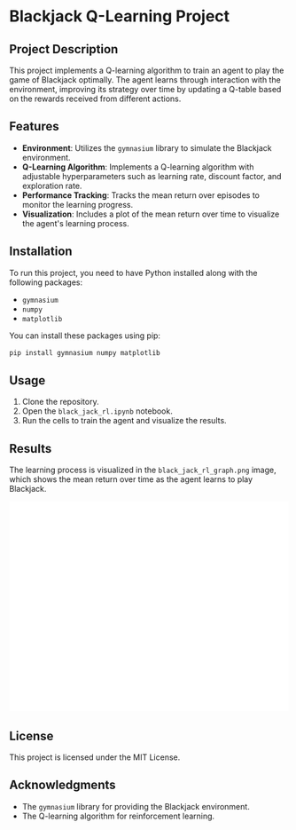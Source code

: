 # Blackjack Q-Learning Project

## Project Description

This project implements a Q-learning algorithm to train an agent to play the game of Blackjack optimally. The agent learns through interaction with the environment, improving its strategy over time by updating a Q-table based on the rewards received from different actions.

## Features

- **Environment**: Utilizes the `gymnasium` library to simulate the Blackjack environment.
- **Q-Learning Algorithm**: Implements a Q-learning algorithm with adjustable hyperparameters such as learning rate, discount factor, and exploration rate.
- **Performance Tracking**: Tracks the mean return over episodes to monitor the learning progress.
- **Visualization**: Includes a plot of the mean return over time to visualize the agent's learning process.

## Installation

To run this project, you need to have Python installed along with the following packages:

- `gymnasium`
- `numpy`
- `matplotlib`

You can install these packages using pip:

```bash
pip install gymnasium numpy matplotlib
```

## Usage

1. Clone the repository.
2. Open the `black_jack_rl.ipynb` notebook.
3. Run the cells to train the agent and visualize the results.

## Results

The learning process is visualized in the `black_jack_rl_graph.png` image, which shows the mean return over time as the agent learns to play Blackjack.

![Learning Process](black_jack_rl_graph.png)

## License

This project is licensed under the MIT License.

## Acknowledgments

- The `gymnasium` library for providing the Blackjack environment.
- The Q-learning algorithm for reinforcement learning.